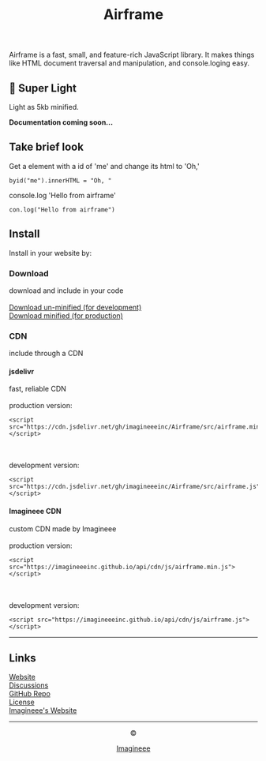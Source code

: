 <header style="text-align: center;">
        <h1>Airframe</h1>
</header>
        <p>
            Airframe is a fast, small, and feature-rich JavaScript library. It makes things like HTML document traversal and manipulation, and console.loging easy.
        </p>
        <p>
            <h2>🧳 Super Light</h2>
            Light as 5kb minified.
        </p>
        <article>
            <b>Documentation coming soon...</b>
        </article>
        <h2>Take brief look</h2>
        <p>
            <article>
                Get a element with a id of 'me' and change its html to 'Oh,'
                <pre><code>byid("me").innerHTML = "Oh, "</code></pre>
            </article>
            <article>
                console.log 'Hello from airframe'
                <pre><code>con.log("Hello from airframe")</code></pre>
            </article>
        </p>
        <p>
            <h2>Install</h2>
            Install in your website by:
            <article>
                <h3>Download</h3>
                download and include in your code
                <br><br>
                <a href="src/airframe.js">Download un-minified (for development)</a>
                <br>
                <a href="src/airframe.min.js">Download minified (for production)</a>
            </article>
            <article>
                <h3>CDN</h3>
                include through a CDN
                <article>
                    <h4>jsdelivr</h4>
                    fast, reliable CDN
                    <br><br>
                    production version: 
                    <pre><code>&lt;script src="https://cdn.jsdelivr.net/gh/imagineeeinc/Airframe/src/airframe.min.js">&lt;/script></code></pre>
                    <br><br>
                    development version: 
                    <pre><code>&lt;script src="https://cdn.jsdelivr.net/gh/imagineeeinc/Airframe/src/airframe.js">&lt;/script></code></pre>
                </article>
                <article>
                    <h4>Imagineee CDN</h4>
                    custom CDN made by Imagineee
                    <br><br>
                    production version: 
                    <pre><code>&lt;script src="https://imagineeeinc.github.io/api/cdn/js/airframe.min.js">&lt;/script></code></pre>
                    <br><br>
                    development version: 
                    <pre><code>&lt;script src="https://imagineeeinc.github.io/api/cdn/js/airframe.js">&lt;/script></code></pre>
                </article>
            </article>
            <!--https://cdn.jsdelivr.net/gh/imagineeeinc/Airframe@alpha0.1.0/src/airframe.min.js-->
            <!--https://imagineeeinc.github.io/api/cdn/js/airframe.min.js-->
        </p>
        <hr>
        <p>
            <h2>Links</h2>
            <a href="https://imagineeeinc.github.io/Airframe/">Website</a>
            <br>
            <a href="https://github.com/imagineeeinc/Airframe/discussions" target="_blank">Discussions</a>
            <br>
            <!--<a target="_blank">Documentations</a>
            <br>-->
            <a href="https://github.com/imagineeeinc/Airframe" target="_blank">GitHub Repo</a>
            <br>
            <a href="https://github.com/imagineeeinc/Airframe/blob/master/LICENSE" target="_blank">License</a>
            <br>
            <a href="https://imagineeeinc.github.io">Imagineee's Website</a>
        </p>
        <hr>
        <footer style="text-align: center;">
            <p>©<script>document.write(new Date().getFullYear())</script></p>
            <a href="https://github.com/imagineeeinc">Imagineee</a>
        </footer>
